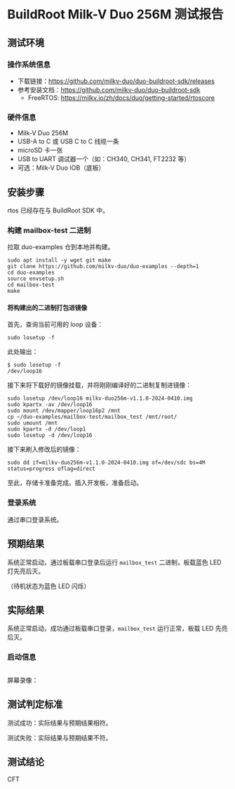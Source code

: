 # BuildRoot Milk-V Duo 256M 测试报告

## 测试环境

### 操作系统信息

- 下载链接：https://github.com/milkv-duo/duo-buildroot-sdk/releases
- 参考安装文档：https://github.com/milkv-duo/duo-buildroot-sdk
    - FreeRTOS: https://milkv.io/zh/docs/duo/getting-started/rtoscore

### 硬件信息

- Milk-V Duo 256M
- USB-A to C 或 USB C to C 线缆一条
- microSD 卡一张
- USB to UART 调试器一个（如：CH340, CH341, FT2232 等）
- 可选：Milk-V Duo IOB（底板）

## 安装步骤

rtos 已经存在与 BuildRoot SDK 中。

### 构建 mailbox-test 二进制

拉取 duo-examples 仓到本地并构建。

```shell
sudo apt install -y wget git make
git clone https://github.com/milkv-duo/duo-examples --depth=1
cd duo-examples
source envsetup.sh
cd mailbox-test
make
```
#### 将构建出的二进制打包进镜像

首先，查询当前可用的 loop 设备：

```shell
sudo losetup -f
```

此处输出：

```shell
$ sudo losetup -f
/dev/loop16
```

接下来将下载好的镜像挂载，并将刚刚编译好的二进制复制进镜像：

```shell
sudo losetup /dev/loop16 milkv-duo256m-v1.1.0-2024-0410.img
sudo kpartx -av /dev/loop16
sudo mount /dev/mapper/loop16p2 /mnt
cp ~/duo-examples/mailbox-test/mailbox_test /mnt/root/
sudo umount /mnt
sudo kpartx -d /dev/loop1
sudo losetup -d /dev/loop16 
```

接下来刷入修改后的镜像：

```shell
sudo dd if=milkv-duo256m-v1.1.0-2024-0410.img of=/dev/sdc bs=4M status=progress oflag=direct
```

至此，存储卡准备完成。插入开发板，准备启动。

### 登录系统

通过串口登录系统。

## 预期结果

系统正常启动，通过板载串口登录后运行 `mailbox_test` 二进制，板载蓝色 LED 灯先亮后灭。

（待机状态为蓝色 LED 闪烁）

## 实际结果

系统正常启动，成功通过板载串口登录，`mailbox_test` 运行正常，板载 LED 先亮后灭。

### 启动信息

```log
```

屏幕录像：

## 测试判定标准

测试成功：实际结果与预期结果相符。

测试失败：实际结果与预期结果不符。

## 测试结论
CFT 